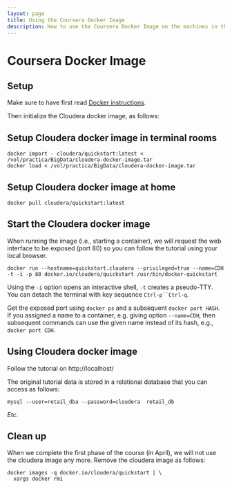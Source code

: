 ```yaml
---
layout: page
title: Using the Coursera Docker Image
description: How to use the Coursera Docker Image on the machines in the Huygens terminal rooms
---
```


# Coursera Docker Image

## Setup

Make sure to have first read [Docker instructions](docker.html).

Then initialize the Cloudera docker image, as follows:
 
## Setup Cloudera docker image in terminal rooms

    docker import - cloudera/quickstart:latest < /vol/practica/BigData/cloudera-docker-image.tar
    docker load < /vol/practica/BigData/cloudera-docker-image.tar

## Setup Cloudera docker image at home

    docker pull cloudera/quickstart:latest

## Start the Cloudera docker image

When running the image (i.e., starting a container), we will request the web interface to be exposed (port 80) so you can follow the tutorial using your local browser.

    docker run --hostname=quickstart.cloudera --privileged=true --name=CDH -t -i -p 80 docker.io/cloudera/quickstart /usr/bin/docker-quickstart

Using the `-i` option opens an interactive shell, `-t` creates a pseudo-TTY. 
You can detach the terminal with key sequence `Ctrl-p``Ctrl-q`.

Get the exposed port using `docker ps` and a subsequent `docker port HASH`. If you assigned a name to a container, e.g. giving option `--name=CDH`, 
then subsequent commands can use the given name instead of its hash, e.g., `docker port CDH`.

## Using Cloudera docker image

Follow the tutorial on http://localhost/

The original tutorial data is stored in a relational database that you can access as follows:

    mysql --user=retail_dba --password=cloudera  retail_db

*Etc.*

## Clean up

When we complete the first phase of the course (in April), we will not use the cloudera image any more.
Remove the cloudera image as follows:

    docker images -q docker.io/cloudera/quickstart | \
      xargs docker rmi

